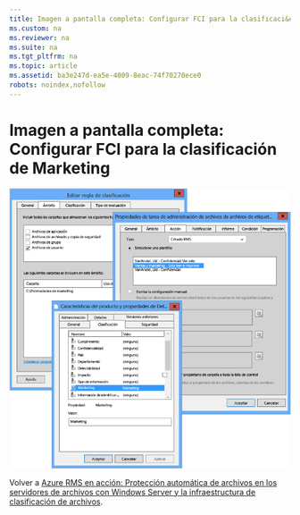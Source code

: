 ```yaml
---
title: Imagen a pantalla completa: Configurar FCI para la clasificaci&#243;n de Marketing
ms.custom: na
ms.reviewer: na
ms.suite: na
ms.tgt_pltfrm: na
ms.topic: article
ms.assetid: ba3e247d-ea5e-4009-8eac-74f70270ece0
robots: noindex,nofollow
---
```

# Imagen a pantalla completa: Configurar FCI para la clasificaci&#243;n de Marketing
![](../Image/AzRMS_ExampleFCI_Configuration.png)

Volver a [Azure RMS en acción: Protección automática de archivos en los servidores de archivos con Windows Server y la infraestructura de clasificación de archivos](http://technet.microsoft.com/library/jj585026.aspx).

